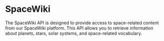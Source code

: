 # SpaceWiki
The SpaceWiki API is designed to provide access to space-related content from our SpaceWiki platform. This API allows you to retrieve information about planets, stars, solar systems, and space-related vocabulary. 
